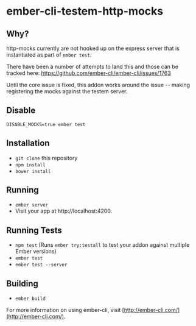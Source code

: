 # ember-cli-testem-http-mocks

## Why?

http-mocks currently are not hooked up on the express server that is instantiated as part of `ember test`.

There have been a number of attempts to land this and those can be tracked here:
https://github.com/ember-cli/ember-cli/issues/1763

Until the core issue is fixed, this addon works around the issue -- making registering the mocks against the testem server.

## Disable

`DISABLE_MOCKS=true ember test`

## Installation

* `git clone` this repository
* `npm install`
* `bower install`

## Running

* `ember server`
* Visit your app at http://localhost:4200.

## Running Tests

* `npm test` (Runs `ember try:testall` to test your addon against multiple Ember versions)
* `ember test`
* `ember test --server`

## Building

* `ember build`

For more information on using ember-cli, visit [http://ember-cli.com/](http://ember-cli.com/).
